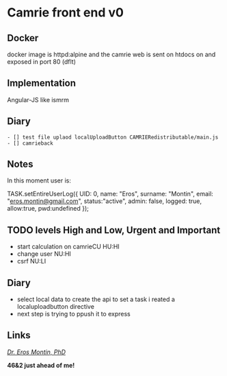 # Camrie front end v0

## Docker
docker image is httpd:alpine 
and the camrie web is sent on htdocs on and exposed in port 80 (dflt)

## Implementation
Angular-JS like ismrm

## Diary
    - [] test file uplaod localUploadButton CAMRIERedistributable/main.js
    - [] camrieback
## Notes
In this moment user is:

 TASK.setEntireUserLog({
        UID: 0,
        name: "Eros",
        surname: "Montin",
        email: "eros.montin@gmail.com",
        status:"active",
        admin: false,
        logged: true,
        allow:true,
        pwd:undefined
    });

## TODO levels High and Low, Urgent and Important
- start calculation on camrieCU HU:HI
- change user NU:HI
- csrf NU:LI

## Diary

- select local data to create the api to set a task i reated a localuploadbutton directive
- next step is trying to ppush it to express





## Links
[*Dr. Eros Montin, PhD*](http://me.biodimensional.com)

**46&2 just ahead of me!**

